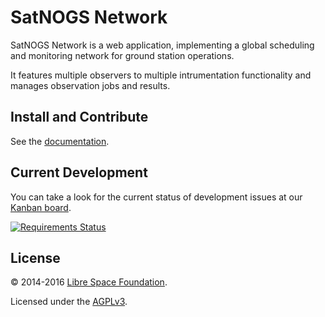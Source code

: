 # SatNOGS Network

SatNOGS Network is a web application, implementing a global scheduling and monitoring network for ground station operations.

It features multiple observers to multiple intrumentation functionality and manages observation jobs and results.

## Install and Contribute

See the [documentation](http://docs.satnogs.org/network/).

## Current Development

You can take a look for the current status of development issues at our [Kanban board](https://huboard.com/satnogs/satnogs-network).

[![Requirements Status](https://requires.io/github/satnogs/satnogs-network/requirements.svg?branch=dev)](https://requires.io/github/satnogs/satnogs-network/requirements/?branch=dev)

## License

&copy; 2014-2016 [Libre Space Foundation](http://librespacefoundation.org).

Licensed under the [AGPLv3](LICENSE).
